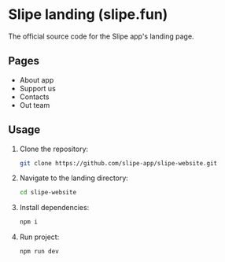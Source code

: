 # Slipe landing (slipe.fun)

The official source code for the Slipe app's landing page.

## Pages

- About app
- Support us
- Contacts
- Out team

## Usage

1. Clone the repository:

   ```bash
   git clone https://github.com/slipe-app/slipe-website.git
   ```

2. Navigate to the landing directory:

   ```bash
   cd slipe-website
   ```

3. Install dependencies:

    ```bash
    npm i
    ```

4. Run project: 

    ```bash
    npm run dev
    ```

